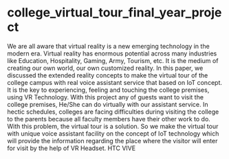 # college_virtual_tour_final_year_project
We are all aware that virtual reality is a new emerging
technology in the modern era. Virtual reality has enormous
potential across many industries like Education, Hospitality,
Gaming, Army, Tourism, etc. It is the medium of creating our own
world, our own customized reality. In this paper, we discussed the
extended reality concepts to make the virtual tour of the college
campus with real voice assistant service that based on IoT concept.
It is the key to experiencing, feeling and touching the college
premises, using VR Technology. With this project any of guests
want to visit the college premises, He/She can do virtually with our
assistant service. In hectic schedules, colleges are facing
difficulties during visiting the college to the parents because all
faculty members have their other work to do. With this problem,
the virtual tour is a solution. So we make the virtual tour with
unique voice assistant facility on the concept of IoT technology
which will provide the information regarding the place where the
visitor will enter for visit by the help of VR Headset.
HTC VIVE
